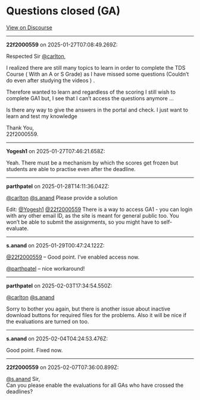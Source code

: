 # Questions closed (GA)

[View on Discourse](https://discourse.onlinedegree.iitm.ac.in/t/questions-closed-ga/165433)

---
**22f2000559** on 2025-01-27T07:08:49.269Z:

Respected Sir [@carlton](/u/carlton),

I realized there are still many topics to learn in order to complete the TDS
Course ( With an A or S Grade) as I have missed some questions (Couldn’t do
even after studying the videos ) .

Therefore wanted to learn and regardless of the scoring I still wish to
complete GA1 but, I see that I can’t access the questions anymore …

Is there any way to give the answers in the portal and check. I just want to
learn and test my knowledge

Thank You,  
22f2000559.



---
**Yogesh1** on 2025-01-27T07:46:21.658Z:

Yeah. There must be a mechanism by which the scores get frozen but students
are able to practise even after the deadline.



---
**parthpatel** on 2025-01-28T14:11:36.042Z:

[@carlton](/u/carlton) [@s.anand](/u/s.anand) Please provide a solution

Edit: [@Yogesh1](/u/yogesh1) [@22f2000559](/u/22f2000559) There is a way to
access GA1 - you can login with any other email ID, as the site is meant for
general public too. You won’t be able to submit the assignments, so you might
have to self-evaluate.



---
**s.anand** on 2025-01-29T00:47:24.122Z:

[@22f2000559](/u/22f2000559) – Good point. I’ve enabled access now.

[@parthpatel](/u/parthpatel) – nice workaround!



---
**parthpatel** on 2025-02-03T17:34:54.550Z:

[@carlton](/u/carlton) [@s.anand](/u/s.anand)

Sorry to bother you again, but there is another issue about inactive download
buttons for required files for the problems. Also it will be nice if the
evaluations are turned on too.



---
**s.anand** on 2025-02-04T04:24:53.476Z:

Good point. Fixed now.



---
**22f2000559** on 2025-02-07T07:36:00.899Z:

[@s.anand](/u/s.anand) Sir,  
Can you please enable the evaluations for all GAs who have crossed the
deadlines?



